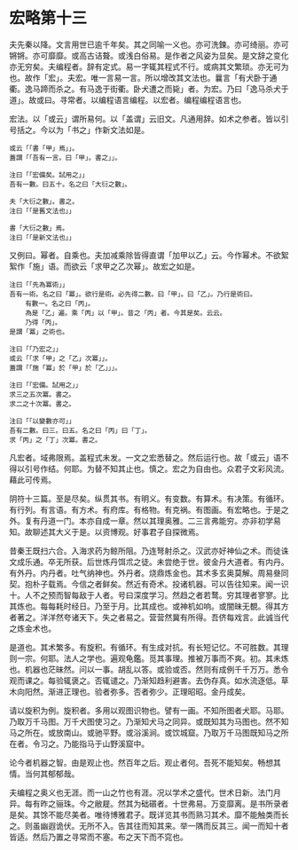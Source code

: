 # 宏略第十三

夫先秦以降。文言用世已逾千年矣。其之同喻一义也。亦可洗鍊。亦可绮丽。亦可锵锵。亦可靡靡。或高古诘聱。或浅白俗易。是作者之风姿为显矣。是文辞之变化亦无穷矣。夫编程者。辞有定式。易一字辄其程式不行。或病其文繁琐。亦无可为也。故作「宏」。夫宏。唯一言易一言。所以增改其文法也。曩言「有犬卧于通衢。逸马蹄而杀之。有马逸于街衢。卧犬遭之而毙」者。为宏。乃曰「逸马杀犬于道」。故或曰。寻常者。以编程语言编程。以宏者。编程编程语言也。

宏法。以「或云」谓所易何。以「盖谓」云旧文。凡通用辞。如术之参者。皆以引号括之。今以为「书之」作新文法如是。

```
或云「「書「甲」焉」」。
蓋謂「「吾有一言。曰「甲」。書之」」。

注曰「「宏備矣。試用之」」
吾有一數。曰五十。名之曰「大衍之數」。

夫「大衍之數」。書之。
注曰「「是舊文法也」」

書「大衍之數」焉。
注曰「「是新文法也」」
```

又例曰。幂者。自乘也。夫加减乘除皆得直谓「加甲以乙」云。今作幂术。不欲絮絮作「施」语。而欲云「求甲之乙次幂」。故宏之如是。

```
注曰「「先為冪術」」
吾有一術。名之曰「冪」。欲行是術。必先得二數。曰「甲」。曰「乙」。乃行是術曰。
	有數一。名之曰「丙」。
	為是「乙」遍。乘「丙」以「甲」。昔之「丙」者。今其是矣。云云。
	乃得「丙」。
是謂「冪」之術也。

注曰「「乃宏之」」
或云「「求「甲」之「乙」次冪」」。
蓋謂「「施「冪」於「甲」於「乙」」」。

注曰「「宏備。試用之」」
求三之五次冪。書之。
求二之十次冪。書之。

注曰「「以變數亦可」」
吾有二數。曰三。曰五。名之曰「丙」曰「丁」。
求「丙」之「丁」次冪。書之。
```

凡宏者。域弗限焉。盖程式未发。一文之宏悉替之。然后运行也。故「或云」语不得以引号作结。何耶。为替不知其止也。慎之。宏之为自由也。众君子文彩风流。藉此可传焉。

阴符十三篇。至是尽矣。纵贯其书。有明义。有变数。有算术。有决策。有循环。有行列。有言语。有方术。有府库。有格物。有克祸。有图画。有宏略也。于是之外。复有丹道一门。本亦自成一章。然以其理奥雅。二三言弗能穷。亦非初学易知。故聊述其大义于是。以资博观。好事君子自探微焉。

昔秦王既扫六合。入海求药为鲸所阻。乃连弩射杀之。汉武亦好神仙之术。而徒诛文成乐通。卒无所获。后世炼丹饵朮之徒。未尝绝于世。彼金丹大道者。有内丹。有外丹。内丹者。吐气纳神也。外丹者。烧鼎炼金也。其术多玄奥莫解。周易叄同契。抱朴子载焉。今信之者鲜矣。然近有奇术。投诸机器。可以告往知来。闻一识十。人不之预而智每敌于人者。号曰深度学习。然趋之者若鹜。穷其理者寥寥。比其炼也。每每耗时经日。乃至于月。比其成也。或神机如响。或闇昧无覩。得其方者著之。洋洋然夸诸天下。失之者易之。营营然冀有所得。吾侪每戏言。此诚当代之炼金术也。

是道也。其术繁多。有旋积。有循环。有生成对抗。有长短记忆。不可胜数。其理则一宗。何耶。法人之学也。遍观龟鑑。觅其事理。推被万事而不爽。初。其未炼也。机器也茫昧然。问以一事。胡乱以答。或验或否。然则有成例千千万万。悉令观而课之。每验辄褒之。否辄谴之。乃渐知趋利避害。去伪存真。如水流逐低。草木向阳然。渐进正理也。验者弥多。否者弥少。正理昭昭。金丹成矣。

请以旋积为例。旋积者。多用以观图识物也。譬有一画。不知所图者犬耶。马耶。乃取万千马图。万千犬图使习之。乃渐知犬马之同异。或既知其为马图也。然不知马之所在。或放南山。或驰平野。或浴溪涧。或饮城窟。乃取万千马图既知马之所在者。令习之。乃能指马于山野溪窟中。

论今者机器之智。由是观止也。然百年之后。观止者何。吾死不能知矣。畅想其情。当何其郁郁哉。

夫编程之奥义也无涯。而一山之竹也有涯。况以学术之盛代。世术日新。法门月异。每有昨之骊珠。今之敝屣。然其为础礩者。十世弗易。万变靡离。是书所录者是矣。其馀不能尽美者。唯待博雅君子。既详览其书而熟习其术。靡不能触类而长之。则虽幽遐诡伏。无所不入。告其往而知其来。举一隅而反其三。闻一而知十者皆适。然后乃置之寻常而不塞。布之天下而不窕也。

